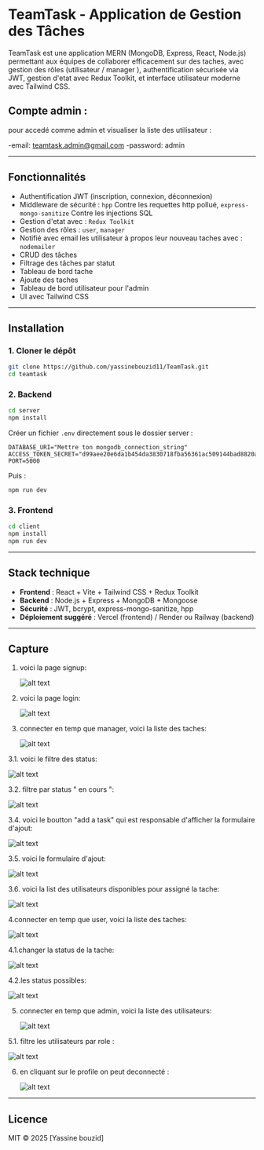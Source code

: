# TeamTask - Application de Gestion des Tâches

TeamTask est une application MERN (MongoDB, Express, React, Node.js) permettant aux équipes de collaborer efficacement sur des taches, avec gestion des rôles (utilisateur / manager ), authentification sécurisée via JWT, gestion d'etat avec Redux Toolkit, et interface utilisateur moderne avec Tailwind CSS.

## Compte admin :

pour accedé comme admin et visualiser la liste des utilisateur :

-email: teamtask.admin@gmail.com
-password: admin

---

## Fonctionnalités

- Authentification JWT (inscription, connexion, déconnexion)
- Middleware de sécurité :
  `hpp` Contre les requettes http pollué,
  `express-mongo-sanitize` Contre les injections SQL
- Gestion d'etat avec : `Redux Toolkit`
- Gestion des rôles : `user`, `manager`
- Notifié avec email les utilisateur à propos leur nouveau taches avec : `nodemailer`
- CRUD des tâches
- Filtrage des tâches par statut
- Tableau de bord tache
- Ajoute des taches
- Tableau de bord utilisateur pour l'admin
- UI avec Tailwind CSS

---

## Installation

### 1. Cloner le dépôt

```bash
git clone https://github.com/yassinebouzid11/TeamTask.git
cd teamtask
```

### 2. Backend

```bash
cd server
npm install
```

Créer un fichier `.env` directement sous le dossier server :

```
DATABASE_URI="Mettre ton mongodb_connection_string"
ACCESS_TOKEN_SECRET="d99aee20e6da1b454da3830718fba56361ac509144bad8820a8a6e648945dad9"
PORT=5000
```

Puis :

```bash
npm run dev
```

### 3. Frontend

```bash
cd client
npm install
npm run dev
```

---

## Stack technique

- **Frontend** : React + Vite + Tailwind CSS + Redux Toolkit
- **Backend** : Node.js + Express + MongoDB + Mongoose
- **Sécurité** : JWT, bcrypt, express-mongo-sanitize, hpp
- **Déploiement suggéré** : Vercel (frontend) / Render ou Railway (backend)

---

## Capture

1. voici la page signup:

   ![alt text](client/public/singup.png)

2. voici la page login:

   ![alt text](client/public/login.png)

3. connecter en temp que manager, voici la liste des taches:

   ![alt text](client/public/manager.png)

3.1. voici le filtre des status:

![alt text](client/public/show-filter.png)

3.2. filtre par status " en cours ":

![alt text](client/public/filtrer.png)

3.4. voici le boutton "add a task" qui est responsable d'afficher la formulaire d'ajout:

![alt text](client/public/click-add.png)

3.5. voici le formulaire d'ajout:

![alt text](client/public/add-new-task.png)

3.6. voici la list des utilisateurs disponibles pour assigné la tache:

![alt text](client/public/add-list-user.png)

4.connecter en temp que user, voici la liste des taches:

![alt text](client/public/user_account.png)

4.1.changer la status de la tache:

![alt text](client/public/changer-status.png)

4.2.les status possibles:

![alt text](client/public/list-status.png)

5. connecter en temp que admin, voici la liste des utilisateurs:

   ![alt text](client/public/admin.png)

5.1. filtre les utilisateurs par role :

![alt text](client/public/filter-admin.png)

6. en cliquant sur le profile on peut deconnecté :

   ![alt text](client/public/logout.png)

---

## Licence

MIT © 2025 [Yassine bouzid]
